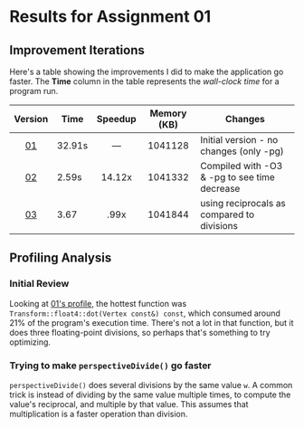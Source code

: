# Results for Assignment 01

## Improvement Iterations

Here's a table showing the improvements I did to make the application go faster.  The **Time** column in the table represents the _wall-clock time_ for a program run.

| Version | Time | Speedup | Memory (KB) | Changes |
| :-----: | ---- | :-----: | :------: | ------- |
| [01](01.cpp) | 32.91s | &mdash; | 1041128 | Initial version - no changes (only -pg) |
| [02](01.cpp)| 2.59s | 14.12x | 1041332 | Compiled with -O3 & -pg to see time decrease |
| [03](03.cpp) | 3.67 | .99x| 1041844 | using reciprocals as compared to divisions

## Profiling Analysis

### Initial Review

Looking at [01's profile](01.prof), the hottest function was `Transform::float4::dot(Vertex const&) const`, which consumed around 21% of the program's execution time.  There's not a lot in that function, but it does three floating-point divisions, so perhaps that's something to try optimizing.

### Trying to make `perspectiveDivide()` go faster

`perspectiveDivide()` does several divisions by the same value `w`.  A common trick is instead of dividing by the same value multiple times, to compute the value's reciprocal, and multiple by that value.  This assumes that multiplication is a faster operation than division.

